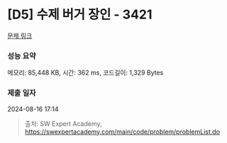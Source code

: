 # [D5] 수제 버거 장인 - 3421 

[문제 링크](https://swexpertacademy.com/main/code/problem/problemDetail.do?contestProbId=AWErcQmKy6kDFAXi) 

### 성능 요약

메모리: 85,448 KB, 시간: 362 ms, 코드길이: 1,329 Bytes

### 제출 일자

2024-08-16 17:14



> 출처: SW Expert Academy, https://swexpertacademy.com/main/code/problem/problemList.do